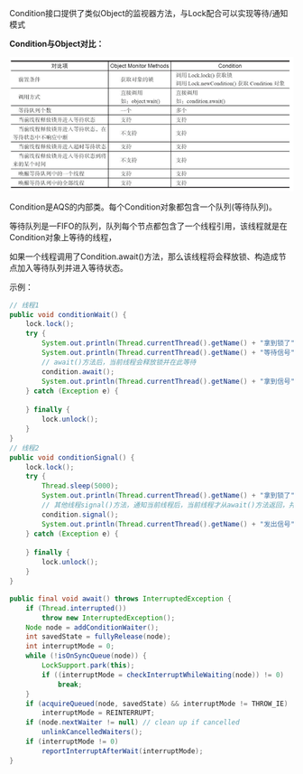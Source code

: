 Condition接口提供了类似Object的监视器方法，与Lock配合可以实现等待/通知模式

**Condition与Object对比：**

<img src="../../resource/Condition接口.png" style="zoom:70%;" />

Condition是AQS的内部类。每个Condition对象都包含一个队列(等待队列)。

等待队列是一FIFO的队列，队列每个节点都包含了一个线程引用，该线程就是在Condition对象上等待的线程，

如果一个线程调用了Condition.await()方法，那么该线程将会释放锁、构造成节点加入等待队列并进入等待状态。

示例：

```java
// 线程1
public void conditionWait() {
    lock.lock();
    try {
        System.out.println(Thread.currentThread().getName() + "拿到锁了");
        System.out.println(Thread.currentThread().getName() + "等待信号");
        // await()方法后，当前线程会释放锁并在此等待
        condition.await();
        System.out.println(Thread.currentThread().getName() + "拿到信号");
    } catch (Exception e) {

    } finally {
        lock.unlock();
    }
}
// 线程2
public void conditionSignal() {
    lock.lock();
    try {
        Thread.sleep(5000);
        System.out.println(Thread.currentThread().getName() + "拿到锁了");
        // 其他线程signal()方法，通知当前线程后，当前线程才从await()方法返回，并且在返回前已经获取了锁
        condition.signal();
        System.out.println(Thread.currentThread().getName() + "发出信号");
    } catch (Exception e) {

    } finally {
        lock.unlock();
    }
}
```





```java
public final void await() throws InterruptedException {
    if (Thread.interrupted())
        throw new InterruptedException();
    Node node = addConditionWaiter();
    int savedState = fullyRelease(node);
    int interruptMode = 0;
    while (!isOnSyncQueue(node)) {
        LockSupport.park(this);
        if ((interruptMode = checkInterruptWhileWaiting(node)) != 0)
            break;
    }
    if (acquireQueued(node, savedState) && interruptMode != THROW_IE)
        interruptMode = REINTERRUPT;
    if (node.nextWaiter != null) // clean up if cancelled
        unlinkCancelledWaiters();
    if (interruptMode != 0)
        reportInterruptAfterWait(interruptMode);
}
```